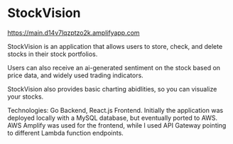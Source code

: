 # StockVision

https://main.d14v7lqzptzo2k.amplifyapp.com

StockVision is an application that allows users to store, check, and delete stocks in their stock portfolios.

Users can also receive an ai-generated sentiment on the stock based on price data, and widely used trading indicators.

StockVision also provides basic charting abidlities, so you can visualize your stocks.

Technologies: Go Backend, React.js Frontend. Initially the application was deployed locally with a MySQL database, but eventually ported to AWS.
AWS Amplify was used for the frontend, while I used API Gateway pointing to different Lambda function endpoints.




